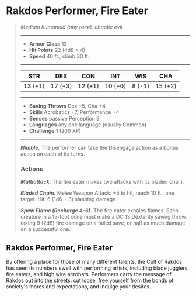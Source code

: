# Rakdos Performer, Fire Eater
>*Medium humanoid (any race), chaotic evil*
>___
>- **Armor Class** 13
>- **Hit Points** 22 (4d8 + 4)
>- **Speed** 40 ft., climb 30 ft.
>___
>|STR|DEX|CON|INT|WIS|CHA|
>|:---:|:---:|:---:|:---:|:---:|:---:|
>|13 (+1)|17 (+3)|12 (+1)|10 (+0)|8 (-1)|15 (+2)|
>___
>- **Saving Throws** Dex +5, Cha +4
>- **Skills** Acrobatics +7, Performance +4
>- **Senses** passive Perception 9
>- **Languages** any one language (usually Common)
>- **Challenge** 1 (200 XP)
>___
>***Nimble.*** The performer can take the Disengage action as a bonus action on each of its turns.  
>
>### Actions
>***Multiattack.*** The fire eater makes two attacks with its bladed chain.  
>
>***Bladed Chain.*** Melee Weapon Attack: +5 to hit, reach 10 ft., one target. Hit: 6 (1d6 + 3) slashing damage.  
>
>***Spew Flame (Recharge 4–6).*** The fire eater exhales flames. Each creature in a 15-foot cone must make a DC 13 Dexterity saving throw, taking 9 (2d8) fire damage on a failed save, or half as much damage on a successful one.
## Rakdos Performer, Fire Eater
By offering a place for those of many different talents, the Cult of Rakdos has seen its numbers swell with performing artists, including blade jugglers, fire eaters, and high wire acrobats. Performers carry the message of Rakdos out into the streets: cut loose, free yourself from the bonds of society's mores and expectations, and indulge your desires.
